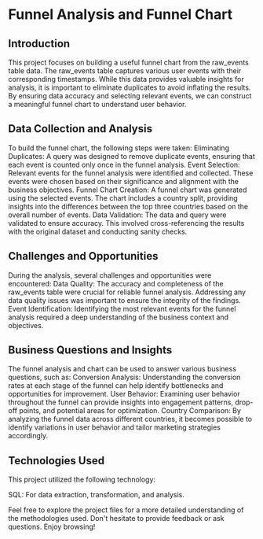 # Funnel Analysis and Funnel Chart

## Introduction

This project focuses on building a useful funnel chart from the raw_events table data. The raw_events table captures various user events with their corresponding timestamps. While this data provides valuable insights for analysis, it is important to eliminate duplicates to avoid inflating the results. By ensuring data accuracy and selecting relevant events, we can construct a meaningful funnel chart to understand user behavior.

## Data Collection and Analysis

To build the funnel chart, the following steps were taken:
Eliminating Duplicates: A query was designed to remove duplicate events, ensuring that each event is counted only once in the funnel analysis.
Event Selection: Relevant events for the funnel analysis were identified and collected. These events were chosen based on their significance and alignment with the business objectives.
Funnel Chart Creation: A funnel chart was generated using the selected events. The chart includes a country split, providing insights into the differences between the top three countries based on the overall number of events.
Data Validation: The data and query were validated to ensure accuracy. This involved cross-referencing the results with the original dataset and conducting sanity checks.

## Challenges and Opportunities

During the analysis, several challenges and opportunities were encountered:
Data Quality: The accuracy and completeness of the raw_events table were crucial for reliable funnel analysis. Addressing any data quality issues was important to ensure the integrity of the findings.
Event Identification: Identifying the most relevant events for the funnel analysis required a deep understanding of the business context and objectives. 

## Business Questions and Insights
The funnel analysis and chart can be used to answer various business questions, such as:
Conversion Analysis: Understanding the conversion rates at each stage of the funnel can help identify bottlenecks and opportunities for improvement.
User Behavior: Examining user behavior throughout the funnel can provide insights into engagement patterns, drop-off points, and potential areas for optimization.
Country Comparison: By analyzing the funnel data across different countries, it becomes possible to identify variations in user behavior and tailor marketing strategies accordingly.

## Technologies Used 
This project utilized the following technology:

SQL: For data extraction, transformation, and analysis.

Feel free to explore the project files for a more detailed understanding of the methodologies used. Don't hesitate to provide feedback or ask questions. Enjoy browsing!
